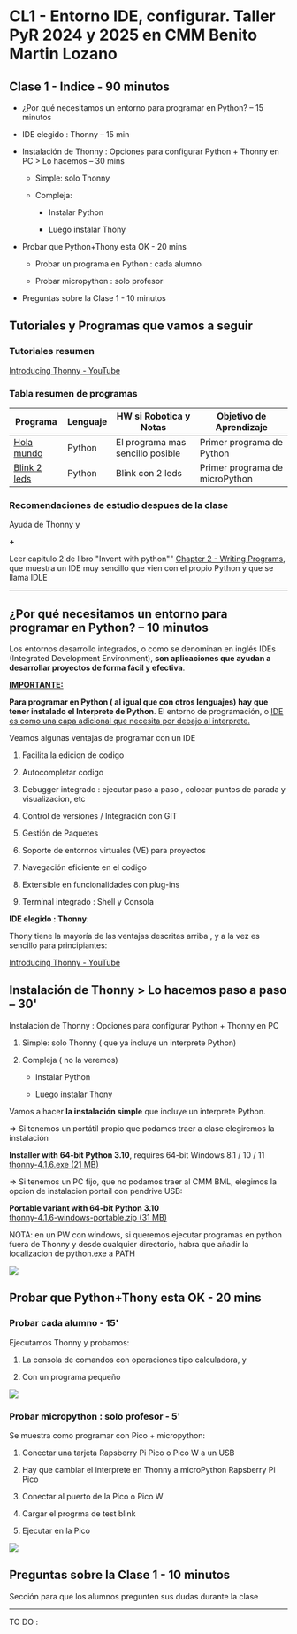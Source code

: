 # CL1 - Entorno IDE, configurar. Taller PyR 2024 y 2025 en CMM Benito Martin Lozano

## Clase 1 - Indice - 90 minutos

- ¿Por qué necesitamos un entorno para programar en Python? – 15 minutos

- IDE elegido : Thonny  – 15 min

- Instalación de Thonny : Opciones para configurar Python + Thonny en PC  > Lo hacemos – 30 mins
  
  - Simple: solo Thonny
  
  - Compleja:
    
    - Instalar Python
    
    - Luego instalar Thony

- Probar que Python+Thony esta OK - 20 mins
  
  - Probar un programa en Python : cada alumno
  
  - Probar micropython : solo profesor

- Preguntas sobre la Clase 1 - 10 minutos

## Tutoriales y Programas que vamos a seguir

### Tutoriales resumen
[Introducing Thonny - YouTube](https://youtu.be/nwIgxrXP-X4?si=eb19qXyd4cJWSYng)

### Tabla resumen de programas

| Programa                       | Lenguaje | HW si Robotica y Notas                            | Objetivo de Aprendizaje   |
| ------------------------------ | -------- | ------------------------------------------------- | ------------------------- |
| [Hola mundo](./P_holamundo.py) | Python   | El programa mas sencillo posible                   | Primer programa de Python |
| [Blink 2 leds](./R_2425CL0_Exblink_v1_2.py) | Python   | Blink con 2 leds | Primer programa de microPython |

### Recomendaciones de estudio despues de la clase

Ayuda de Thonny y

**+**

Leer capitulo 2 de libro "Invent with python"" [Chapter 2 - Writing Programs](https://inventwithpython.com/invent4thed/chapter2.html), que muestra un IDE muy sencillo que vien con el propio Python y que se llama IDLE

---

## ¿Por qué necesitamos un entorno para programar en Python? – 10 minutos

Los entornos desarrollo integrados, o como se denominan en inglés IDEs (Integrated Development Environment), **son aplicaciones que ayudan a desarrollar proyectos de forma fácil y efectiva**.

**<u>IMPORTANTE: </u>**

**Para programar en Python ( al igual que con otros lenguajes) hay que tener instalado el Interprete de Python**. El entorno de programación, o <u>IDE es como una capa adicional que necesita por debajo al interprete.</u>

Veamos algunas ventajas de programar con un IDE 

1. Facilita la edicion de codigo

2. Autocompletar codigo

3. Debugger  integrado : ejecutar paso a paso , colocar puntos de parada y visualizacion, etc

4. Control de versiones / Integración con GIT

5. Gestión de Paquetes

6. Soporte de entornos virtuales (VE) para proyectos 

7. Navegación eficiente en el codigo

8. Extensible en funcionalidades con plug-ins

9. Terminal integrado : Shell y Consola

**IDE elegido : Thonny**:

Thony tiene la mayoría de las ventajas descritas arriba , y a la vez es sencillo para principiantes:

[Introducing Thonny - YouTube](https://youtu.be/nwIgxrXP-X4?si=eb19qXyd4cJWSYng)

## Instalación de Thonny > Lo hacemos paso a paso – 30'

Instalación de Thonny : Opciones para configurar Python + Thonny en PC 

1. Simple: solo Thonny ( que ya incluye un interprete Python) 

2. Compleja ( no la veremos) 
   
   - Instalar Python
   
   - Luego instalar Thony



Vamos a hacer **la instalación simple** que incluye un interprete Python. 

=> Si tenemos un portátil propio que podamos traer a clase elegiremos la instalación 

**Installer with 64-bit Python 3.10**, requires 64-bit Windows 8.1 / 10 / 11  
[thonny-4.1.6.exe (21 MB)](https://github.com/thonny/thonny/releases/download/v4.1.6/thonny-4.1.6.exe)



=> Si tenemos un PC fijo, que no podamos traer al CMM BML, elegimos la opcion de instalacion portail con pendrive USB:

**Portable variant with 64-bit Python 3.10**  
[thonny-4.1.6-windows-portable.zip (31 MB)](https://github.com/thonny/thonny/releases/download/v4.1.6/thonny-4.1.6-windows-portable.zip)

NOTA: en un PW con windows, si queremos ejecutar programas en python fuera de Thonny y desde cualquier directorio, habra que añadir la localizacion de python.exe a PATH

![](./doc/instalar_thonny.png)

## Probar que Python+Thony esta OK - 20 mins

### Probar cada alumno - 15'

Ejecutamos Thonny y probamos:

1. La consola de comandos con operaciones tipo calculadora, y 

2. Con un programa pequeño

![](./doc/prueba_hola.png)

### Probar micropython : solo profesor - 5'

Se muestra como programar con Pico + micropython:

1. Conectar una tarjeta Rapsberry Pi Pico o Pico W a un USB

2. Hay que cambiar el interprete en Thonny a microPython Rapsberry Pi Pico

3. Conectar al puerto de la Pico o Pico W

4. Cargar el progrma de test blink

5. Ejecutar en la Pico

![](./doc/prueba_blink.png)

## Preguntas sobre la Clase 1 - 10 minutos

Sección para que los alumnos pregunten sus dudas durante la clase

---

TO DO :
